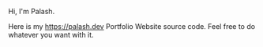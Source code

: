 Hi, I'm Palash.

Here is my https://palash.dev Portfolio Website source code. 
Feel free to do whatever you want with it.

